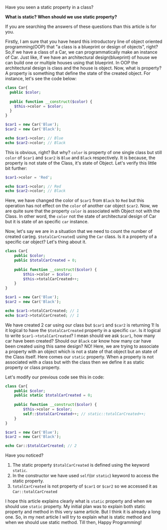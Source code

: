 Have you seen a static property in a class?

**What is static? When should we use static property?**

If you are searching the answers of these questions than this article is for you. 
 
Firstly, I am sure that you have heard this introductory line of object oriented programming(OOP) that "a class is a
blueprint or design of objects", right? So,if we have a class of a Car, we can programmatically make an instance of
Car. Just like, if we have an architectural design(blueprint) of house we can build one or multiple houses using that
blueprint. In OOP the architectural design is class and the house is object. Now, what is property? A property is
something that define the state of the created object. For instance, let's see the code below:

```php
class Car{
  public $color;
  
  public function __construct($color) {
    $this->color = $color;
  }
}

$car1 = new Car('Blue');
$car2 = new Car('Black');

echo $car1->color; // Blue
echo $car2->color; // Black
```

This is obvious, right? But why? `color` is property of one single class but still `color` of `$car1` and `$car2` is
`Blue` and `Black` respectively. It is because, the property is not state of the Class, it's state of Object. Let's
verify this little bit further:

```php
$car1->color = 'Red';

echo $car1->color; // Red
echo $car2->color; // Black
```

Here, we have changed the color of `$car1` from `Black` to `Red` but this operation has not effect on the `color` of
another car object `$car2`. Now, we are quite sure that the property `color` is associated with Object not with the
Class. In other word, the `color` not the state of architectural design of Car but it is state of an specific `car`
instance. 

Now, let's say we are in a situation that we need to count the number of created car(eg. `$totalCarCreated`) using the
`Car` class. Is it a property of a specific car object? Let's thing about it. 

```php
class Car{
    public $color;
    public $totalCarCreated = 0;
    
    public function __construct($color) {
        $this->color = $color;
        $this->totalCarCreated++;
    }
}

$car1 = new Car('Blue');
$car2 = new Car('Black');

echo $car1->totalCarCreated; // 1
echo $car2->totalCarCreated; // 1
```
We have created 2 car using our class but `$car1` and `$car2` is returning 1! 
Is it logical to have the `$totalCarCreated` property in a specific `car`. Is it logical to write `$car1->totalCarCreated`? 
I mean should we ask `$car1`, how many car have been created? Should our `Black` car know how many car have been
created using this same design? NO! Here, we are trying to associate a property with an object which is not a state
of that object but an state of the Class itself. Here comes our `static` property. When a property is not associated
with a class but with the class then we define it as static property or class property. 

Let's modify our previous code see this in code:
```php
class Car{
    public $color;
    public static $totalCarCreated = 0;
    
    public function __construct($color) {
        $this->color = $color;
        self::$totalCarCreated++; // static::totalCarCreated++;
    }
} 

$car1 = new Car('Blue');
$car2 = new Car('Black');

echo Car::$totalCarCreated; // 2
```

Have you noticed? 
1. The static property `$totalCarCreated` is defined using the keyword `static`.
2. In the constructor we have used `self`(or `static`) keyword to access the static property.
3. `totalCarCreated` is not property of `$car1` or `$car2` so we accessed it as `Car::totalCarCreated`

I hope this article explains clearly what is `static` property and when we should use `static` property. My initial
plan was to explain both static property and method in this very same article. But I think it is already a long one. 
So, in my next article I will try to explain what is static method and when we should use static method. Till then, 
Happy Programming!

